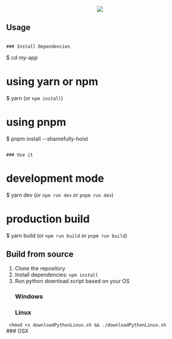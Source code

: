 <p align="center"><img src="https://i.imgur.com/P08L8HO.png"></p>

## Usage
```

### Install Dependencies

```
$ cd my-app

# using yarn or npm
$ yarn (or `npm install`)

# using pnpm
$ pnpm install --shamefully-hoist
```

### Use it

```
# development mode
$ yarn dev (or `npm run dev` or `pnpm run dev`)

# production build
$ yarn build (or `npm run build` or `pnpm run build`)

## Build from source
1. Clone the repository
2. Install dependencies:
    ``` npm install ```
3. Run python download script based on your OS
    ### Windows
    ### Linux  
` chmod +x downloadPythonLinux.sh && ./downloadPythonLinux.sh`  
    ### OSX
 